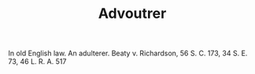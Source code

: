 ---
title: Advoutrer
letter: A
permalink: "/definitions/bld-advoutrer.html"
body: In old English law. An adulterer. Beaty v. Richardson, 56 S. C. 173, 34 S. E.
  73, 46 L. R. A. 517
published_at: '2018-07-07'
source: Black's Law Dictionary 2nd Ed (1910)
layout: post
---